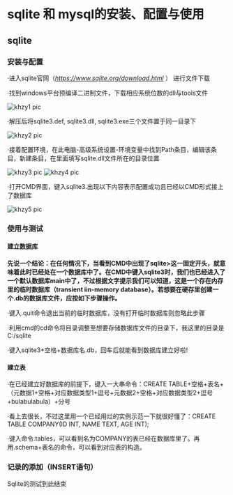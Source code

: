 # sqlite 和 mysql的安装、配置与使用

## sqlite

### 安装与配置

·进入sqlite官网（*https://www.sqlite.org/download.html* ） 进行文件下载

·找到windows平台预编译二进制文件，下载相应系统位数的dll与tools文件

 ![khzy1 pic](https://github.com/JayKay7812/Database-Theory/blob/master/课后作业01/images/01.jpg)


·解压后将sqlite3.def, sqlite3.dll, sqlite3.exe三个文件置于同一目录下

 ![khzy2 pic](https://github.com/JayKay7812/Database-Theory/blob/master/课后作业01/images/02.jpg)

·接着配置环境，在此电脑-高级系统设置-环境变量中找到Path条目，编辑该条目，新建条目，在里面填写sqlite.dll文件所在的目录位置

![khzy3 pic](https://github.com/JayKay7812/Database-Theory/blob/master/课后作业01/images/03.jpg)
![khzy4 pic](https://github.com/JayKay7812/Database-Theory/blob/master/课后作业01/images/04.jpg)

·打开CMD界面，键入sqlite3.出现以下内容表示配置成功且已经以CMD形式接上了数据库
 
![khzy5 pic](https://github.com/JayKay7812/Database-Theory/blob/master/课后作业01/images/05.jpg)

### 使用与测试

#### 建立数据库

**先说一个结论：在任何情况下，当看到CMD中出现了sqlite>这一固定开头，就意味着此时已经处在一个数据库中了。在CMD中键入sqlite3时，我们也已经进入了一个默认数据库main中了，不过根据文字提示我们可以知道，这是一个存在内存里的临时数据库（transient iin-memory database）。若想要在硬存里创建一个.db的数据库文件，应按如下步骤操作。**

·键入.quit命令退出当前的临时数据库，没有打开临时数据库则忽略此步骤

·利用cmd的cd命令将目录调整至想要存储数据库文件的目录下，我这里的目录是C:/sqlite

·键入sqlite3+空格+数据库名.db，回车后就能看到数据库建立好啦!

#### 建立表

·在已经建立好数据库的前提下，键入一大串命令：CREATE TABLE+空格+表名+（元数据1+空格+对应数据类型1+逗号+元数据2+空格+对应数据类型2+逗号+bulabulabula）+分号

·看上去很长，不过这里用一个已经用烂的实例示范一下就很好懂了：CREATE TABLE COMPANY(ID INT, NAME TEXT, AGE INT); 

·键入命令.tables，可以看到名为COMPANY的表已经在数据库里了。再用.schema+表名的命令，可以看到对应表的构造。

### 记录的添加（INSERT语句）

Sqlite的测试到此结束

